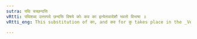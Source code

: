 ```yaml
---
sutra: पथि चच्छन्दसि
vRtti: पथिशब्द उत्तरपदे छन्दसि विषये कोः कव का इत्येतावादेशौ भवतो विभाषा ॥
vRtti_eng: This substitution of का, and कव for कु takes place in the _Veda_, before पथ ॥

---
```


